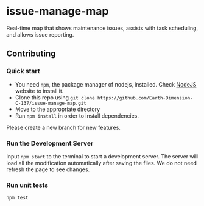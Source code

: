 # issue-manage-map
Real-time map that shows maintenance issues, assists with task scheduling, and allows issue reporting.

## Contributing
### Quick start
- You need `npm`, the package manager of nodejs, installed. Check [NodeJS](https://nodejs.org/en/) website to install it.
- Clone this repo using `git clone https://github.com/Earth-Dimension-C-137/issue-manage-map.git`
- Move to the appropriate directory
- Run `npm install` in order to install dependencies.

Please create a new branch for new features.

### Run the Development Server
Input `npm start` to the terminal to start a development server.
The server will load all the modification automatically after saving the files.
We do not need refresh the page to see changes.

### Run unit tests
`npm test`
